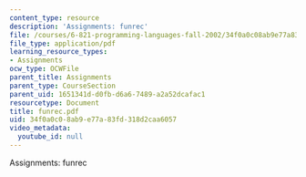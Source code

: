```yaml
---
content_type: resource
description: 'Assignments: funrec'
file: /courses/6-821-programming-languages-fall-2002/34f0a0c08ab9e77a83fd318d2caa6057_funrec.pdf
file_type: application/pdf
learning_resource_types:
- Assignments
ocw_type: OCWFile
parent_title: Assignments
parent_type: CourseSection
parent_uid: 1651341d-d0fb-d6a6-7489-a2a52dcafac1
resourcetype: Document
title: funrec.pdf
uid: 34f0a0c0-8ab9-e77a-83fd-318d2caa6057
video_metadata:
  youtube_id: null
---
```

Assignments: funrec

